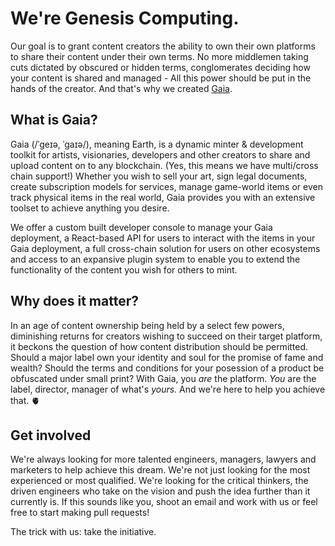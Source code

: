 # We're Genesis Computing.

Our goal is to grant content creators the ability to own their own platforms to share their content under their own terms.
No more middlemen taking cuts dictated by obscured or hidden terms, conglomerates deciding how your content is shared and managed -
All this power should be put in the hands of the creator. And that's why we created [Gaia](<https://gaia.genesiscomputing.uk>).

## What is Gaia?

Gaia (/ˈɡeɪə, ˈɡaɪə/), meaning Earth, is a dynamic minter & development toolkit for artists, visionaries, developers and other creators to share and upload content on to any blockchain. (Yes, this means we have multi/cross chain support!) Whether you wish to sell your art, sign legal documents, create subscription models for services, manage game-world items or even track physical items in the real world, Gaia provides you with an extensive toolset to achieve anything you desire.

We offer a custom built developer console to manage your Gaia deployment, a React-based API for users to interact with the items in your Gaia deployment, a full cross-chain solution for users on other ecosystems and access to an expansive plugin system to enable you to extend the functionality of the content you wish for others to mint.

## Why does it matter?

In an age of content ownership being held by a select few powers, diminishing returns for creators wishing to succeed on their target platform, it beckons the question of how content distribution should be permitted.
Should a major label own your identity and soul for the promise of fame and wealth?
Should the terms and conditions for your posession of a product be obfuscated under small print?
With Gaia, you *are* the platform. *You* are the label, director, manager of what's *yours.*
And we're here to help you achieve that. 🫀

## Get involved

We're always looking for more talented engineers, managers, lawyers and marketers to help achieve this dream.
We're not just looking for the most experienced or most qualified. We're looking for the critical thinkers, the driven engineers who take on the vision and push the idea further than it currently is.
If this sounds like you, shoot an email and work with us or feel free to start making pull requests!

The trick with us: take the initiative.
